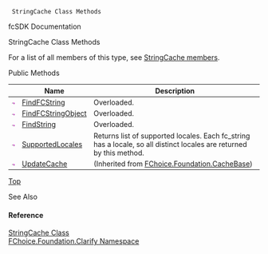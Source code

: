 ﻿     StringCache Class Methods                                                   

fcSDK Documentation

StringCache Class Methods

For a list of all members of this type, see [StringCache members](fcSDK~FChoice.Foundation.Clarify.StringCache_members.md).

Public Methods

|   | Name | Description |
| --- | --- | --- |
| ![Public Method](dotnetimages/publicMethod.png) | [FindFCString](fcSDK~FChoice.Foundation.Clarify.StringCache~FindFCString.md) | Overloaded.    |
| ![Public Method](dotnetimages/publicMethod.png) | [FindFCStringObject](fcSDK~FChoice.Foundation.Clarify.StringCache~FindFCStringObject.md) | Overloaded.    |
| ![Public Method](dotnetimages/publicMethod.png) | [FindString](fcSDK~FChoice.Foundation.Clarify.StringCache~FindString.md) | Overloaded.    |
| ![Public Method](dotnetimages/publicMethod.png) | [SupportedLocales](fcSDK~FChoice.Foundation.Clarify.StringCache~SupportedLocales.md) | Returns list of supported locales. Each fc_string has a locale, so all distinct locales are returned by this method.   |
| ![Public Method](dotnetimages/publicMethod.png) | [UpdateCache](fcSDK~FChoice.Foundation.CacheBase~UpdateCache.md) | (Inherited from [FChoice.Foundation.CacheBase](fcSDK~FChoice.Foundation.CacheBase.md)) |

[Top](#top)

See Also

#### Reference

[StringCache Class](fcSDK~FChoice.Foundation.Clarify.StringCache.md)  
[FChoice.Foundation.Clarify Namespace](fcSDK~FChoice.Foundation.Clarify_namespace.md)